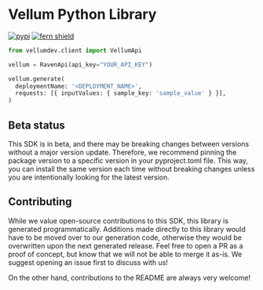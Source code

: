 
# Vellum Python Library

[![pypi](https://img.shields.io/pypi/v/vellum.svg)](https://pypi.org/project/vellumdev/)
[![fern shield](https://img.shields.io/badge/%F0%9F%8C%BF-SDK%20generated%20by%20Fern-brightgreen)](https://github.com/fern-api/fern)


```python
from vellumdev.client import VellumApi

vellum = RavenApi(api_key="YOUR_API_KEY")

vellum.generate(
  deploymentName: '<DEPLOYMENT_NAME>',
  requests: [{ inputValues: { sample_key: 'sample_value' } }],
)
```

## Beta status

This SDK is in beta, and there may be breaking changes between versions without a major version update. Therefore, we recommend pinning the package version to a specific version in your pyproject.toml file. This way, you can install the same version each time without breaking changes unless you are intentionally looking for the latest version.

## Contributing

While we value open-source contributions to this SDK, this library is generated programmatically. Additions made directly to this library would have to be moved over to our generation code, otherwise they would be overwritten upon the next generated release. Feel free to open a PR as a proof of concept, but know that we will not be able to merge it as-is. We suggest opening an issue first to discuss with us!

On the other hand, contributions to the README are always very welcome!
